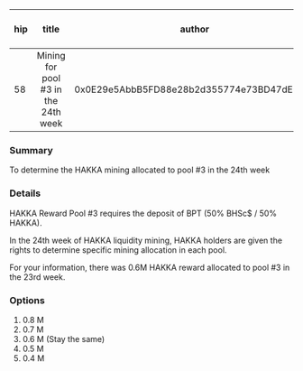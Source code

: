 | hip | title | author | created | duration | Snapshot Block Number |
|----------|:----------:|:----------:|:----------:|:----------:|:----------:|
| 58 | Mining for pool #3 in the 24th week | 0x0E29e5AbbB5FD88e28b2d355774e73BD47dE3bcd | 2021-02-09 13:00 | 1 | 11822390 |


### Summary
To determine the HAKKA mining allocated to pool #3 in the 24th week

### Details

HAKKA Reward Pool #3 requires the deposit of BPT (50% BHSc$ / 50% HAKKA).

In the 24th week of HAKKA liquidity mining, HAKKA holders are given the rights to determine specific mining allocation in each pool.

For your information, there was 0.6M HAKKA reward allocated to pool #3 in the 23rd week.

### Options
1. 0.8 M
2. 0.7 M
3. 0.6 M (Stay the same) 
4. 0.5 M
5. 0.4 M
